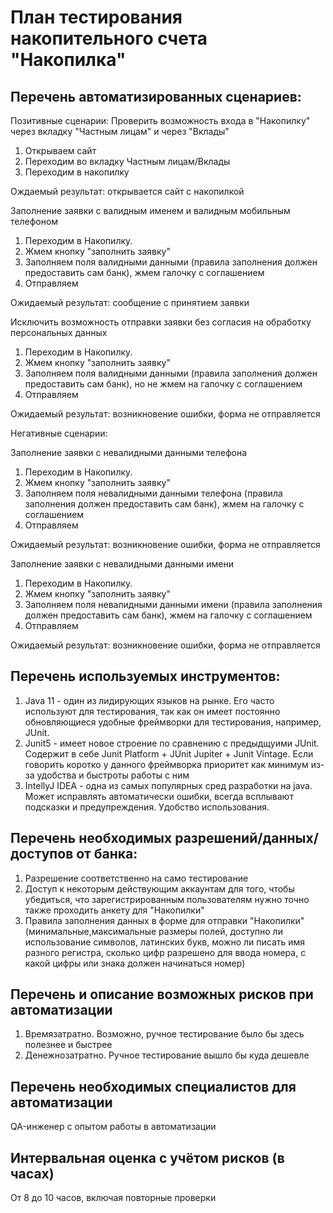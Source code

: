 # План тестирования накопительного счета "Накопилка"
## Перечень автоматизированных сценариев:
Позитивные сценарии:
Проверить возможность входа в "Накопилку" через вкладку "Частным лицам" и через "Вклады"
1. Открываем сайт 
2. Переходим во вкладку Частным лицам/Вклады
3. Переходим в накопилку

Ождаемый результат: открывается сайт с накопилкой

Заполнение заявки с валидным именем и валидным мобильным телефоном
1. Переходим в Накопилку. 
2. Жмем кнопку "заполнить заявку"
3. Заполняем поля валидными данными (правила заполнения должен предоставить сам банк), жмем галочку с соглашением
4. Отправляем

Ожидаемый результат: сообщение с принятием заявки

Исключить возможность отправки заявки без согласия на обработку персональных данных
1. Переходим в Накопилку. 
2. Жмем кнопку "заполнить заявку"
3. Заполняем поля валидными данными (правила заполнения должен предоставить сам банк), но не жмем на галочку с соглашением
4. Отправляем

Ожидаемый результат: возникновение ошибки, форма не отправляется

Негативные сценарии:

Заполнение заявки с невалидными данными телефона
1. Переходим в Накопилку. 
2. Жмем кнопку "заполнить заявку"
3. Заполняем поля невалидными данными телефона (правила заполнения должен предоставить сам банк), жмем на галочку с соглашением
4. Отправляем 

Ожидаемый результат: возникновение ошибки, форма не отправляется

Заполнение заявки с невалидными данными имени
1. Переходим в Накопилку. 
2. Жмем кнопку "заполнить заявку"
3. Заполняем поля невалидными данными имени (правила заполнения должен предоставить сам банк), жмем на галочку с соглашением
4. Отправляем 

Ожидаемый результат: возникновение ошибки, форма не отправляется

## Перечень используемых инструментов:
1. Java 11 - один из лидирующих языков на рынке. Его часто используют для тестирования, так как он имеет постоянно обновляющиеся удобные фреймворки для тестирования, например, JUnit. 
2. Junit5 - имеет новое строение по сравнению с предыдщуими JUnit. Содержит в себе Junit Platform + JUnit Jupiter + Junit Vintage. Если говорить коротко у данного фреймворка приоритет как минимум из-за удобства и быстроты работы с ним
3. IntellyJ IDEA - одна из самых популярных сред разработки на java. Может исправлять автоматически ошибки, всегда всплывают подсказки и предупреждения. Удобство использования.

## Перечень необходимых разрешений/данных/доступов от банка:
1. Разрешение соответственно на само тестирование
2. Доступ к некоторым действующим аккаунтам для того, чтобы убедиться, что зарегистрированным пользователям нужно точно также проходить анкету для "Накопилки"
3. Правила заполнения данных в форме для отправки "Накопилки" (минимальные,максимальные размеры полей, доступно ли использование символов, латинских букв, можно ли писать имя разного регистра, сколько цифр разрешено для ввода номера, с какой цифры или знака должен начинаться номер)

## Перечень и описание возможных рисков при автоматизации
1. Времязатратно. Возможно, ручное тестирование было бы здесь полезнее и быстрее
2. Денежнозатратно. Ручное тестирование вышло бы куда дешевле

## Перечень необходимых специалистов для автоматизации
QA-инженер с опытом работы в автоматизации

## Интервальная оценка с учётом рисков (в часах)
От 8 до 10 часов, включая повторные проверки
